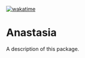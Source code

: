 [![wakatime](https://wakatime.com/badge/user/60f17fb7-eab3-44de-b143-0c9afbef12f9/project/91acaa56-dcd2-42ed-a35f-2d98a2e79438.svg)](https://wakatime.com/badge/user/60f17fb7-eab3-44de-b143-0c9afbef12f9/project/91acaa56-dcd2-42ed-a35f-2d98a2e79438)
# Anastasia

A description of this package.
